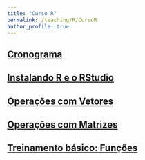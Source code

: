 ```yaml
---
title: "Curso R"
permalink: /teaching/R/CursoR
author_profile: true
---
```


## <b>[Cronograma](http://fjnovais.github.io/teaching/R/Cronograma)</b>


## <b>[Instalando R e o RStudio](http://fjnovais.github.io/teaching/R/INSTALAR/instalacao.html)</b>


## <b>[Operações com Vetores](http://fjnovais.github.io/teaching/R/VETOR/Aula1.html)</b>


## <b>[Operações com Matrizes](http://fjnovais.github.io/teaching/R/MATRIZES/AulaMatrizes.html)</b>


## <b>[Treinamento básico: Funções](http://fjnovais.github.io/teaching/R/FUNCOES/AulaFuncoes.html)</b>
